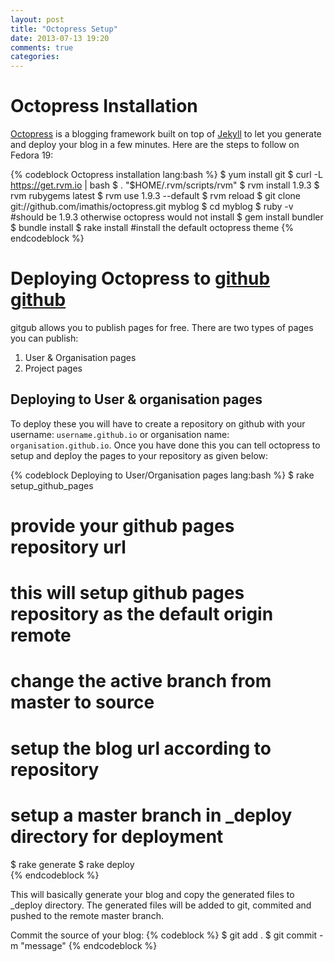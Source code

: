 ```yaml
---
layout: post
title: "Octopress Setup"
date: 2013-07-13 19:20
comments: true
categories: 
---
```

# Octopress Installation
[Octopress][octopress] is a blogging framework built on top of [Jekyll][jekyll] to let you generate and deploy your blog in a few minutes. Here are the steps to follow on Fedora 19:

{% codeblock Octopress installation lang:bash %} 
$ yum install git
$ curl -L https://get.rvm.io | bash
$ . "$HOME/.rvm/scripts/rvm"
$ rvm install 1.9.3
$ rvm rubygems latest
$ rvm use 1.9.3 --default
$ rvm reload
$ git clone git://github.com/imathis/octopress.git myblog
$ cd myblog
$ ruby -v #should be 1.9.3 otherwise octopress would not install
$ gem install bundler
$ bundle install
$ rake install #install the default octopress theme
{% endcodeblock %}

# Deploying Octopress to [github] [github]
gitgub allows you to publish pages for free. There are two types of pages you can publish: 
1. User & Organisation pages
2. Project pages

## Deploying  to User & organisation pages

To deploy these you will have to create a repository on github with your username: `username.github.io` or organisation name: `organisation.github.io`. Once you have done this you can tell octopress to setup and deploy the pages to your repository as given below:

{% codeblock Deploying to User/Organisation pages lang:bash %}
$ rake setup_github_pages
# provide your github pages repository url
# this will setup github pages repository as the default origin remote
# change the active branch from master to source
# setup the blog url according to repository
# setup a master branch in _deploy directory for deployment

$ rake generate 
$ rake deploy  
{% endcodeblock %}

This will basically generate your blog and copy the generated files to _deploy directory. The generated files will be added to git, commited and pushed to the remote master branch.

Commit the source of your blog:
{% codeblock %}
$ git add .
$ git commit -m "message"
{% endcodeblock %}

[github]: http://github.com
[jekyll]: http://jekyllrb.com/
[octopress]: http://octopress.org/

